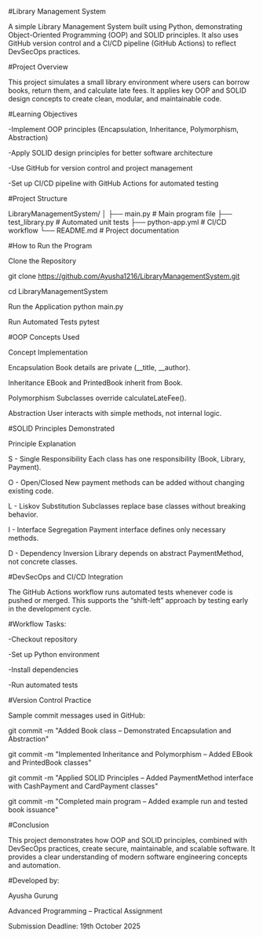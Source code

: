 #Library Management System

A simple Library Management System built using Python, demonstrating Object-Oriented Programming (OOP) and SOLID principles. It also uses GitHub version control and a CI/CD pipeline (GitHub Actions) to reflect DevSecOps practices.

#Project Overview

This project simulates a small library environment where users can borrow books, return them, and calculate late fees. It applies key OOP and SOLID design concepts to create clean, modular, and maintainable code.

#Learning Objectives

-Implement OOP principles (Encapsulation, Inheritance, Polymorphism, Abstraction)

-Apply SOLID design principles for better software architecture

-Use GitHub for version control and project management

-Set up CI/CD pipeline with GitHub Actions for automated testing

#Project Structure

LibraryManagementSystem/
│
├── main.py                # Main program file
├── test_library.py        # Automated unit tests
├── python-app.yml         # CI/CD workflow
└── README.md              # Project documentation

#How to Run the Program

Clone the Repository

git clone https://github.com/Ayusha1216/LibraryManagementSystem.git

cd LibraryManagementSystem

Run the Application
python main.py

Run Automated Tests
pytest

#OOP Concepts Used

Concept	Implementation

Encapsulation	Book details are private (__title, __author).

Inheritance	EBook and PrintedBook inherit from Book.

Polymorphism	Subclasses override calculateLateFee().

Abstraction	User interacts with simple methods, not internal logic.

#SOLID Principles Demonstrated

Principle	Explanation

S - Single Responsibility	Each class has one responsibility (Book, Library, Payment).

O - Open/Closed	New payment methods can be added without changing existing code.

L - Liskov Substitution	Subclasses replace base classes without breaking behavior.

I - Interface Segregation	Payment interface defines only necessary methods.

D - Dependency Inversion	Library depends on abstract PaymentMethod, not concrete classes.

#DevSecOps and CI/CD Integration

The GitHub Actions workflow runs automated tests whenever code is pushed or merged.
This supports the “shift-left” approach by testing early in the development cycle.

#Workflow Tasks:

-Checkout repository

-Set up Python environment

-Install dependencies

-Run automated tests

#Version Control Practice

Sample commit messages used in GitHub:

git commit -m "Added Book class – Demonstrated Encapsulation and Abstraction"

git commit -m "Implemented Inheritance and Polymorphism – Added EBook and PrintedBook classes"

git commit -m "Applied SOLID Principles – Added PaymentMethod interface with CashPayment and CardPayment classes"

git commit -m "Completed main program – Added example run and tested book issuance"

#Conclusion

This project demonstrates how OOP and SOLID principles, combined with DevSecOps practices, create secure, maintainable, and scalable software. It provides a clear understanding of modern software engineering concepts and automation.

#Developed by:

Ayusha Gurung

Advanced Programming – Practical Assignment

Submission Deadline: 19th October 2025
